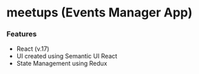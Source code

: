 # meetups (Events Manager App)

### Features

- React (v.17)
- UI created using Semantic UI React
- State Management using Redux
